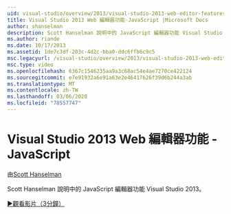 ```yaml
---
uid: visual-studio/overview/2013/visual-studio-2013-web-editor-features-javascript
title: Visual Studio 2013 Web 編輯器功能-JavaScript |Microsoft Docs
author: shanselman
description: Scott Hanselman 說明中的 JavaScript 編輯器功能 Visual Studio 2013。
ms.author: riande
ms.date: 10/17/2013
ms.assetid: 1de7c3df-203c-4d2c-bba0-ddc6ffb6c9c5
msc.legacyurl: /visual-studio/overview/2013/visual-studio-2013-web-editor-features-javascript
msc.type: video
ms.openlocfilehash: 6367c1546235aa9a3c68ac54e4ae7270ce422124
ms.sourcegitcommit: e7e91932a6e91a63e2e46417626f39d6b244a3ab
ms.translationtype: MT
ms.contentlocale: zh-TW
ms.lasthandoff: 03/06/2020
ms.locfileid: "78557747"
---
```

# <a name="visual-studio-2013-web-editor-features---javascript"></a>Visual Studio 2013 Web 編輯器功能 - JavaScript

由[Scott Hanselman](https://github.com/shanselman)

Scott Hanselman 說明中的 JavaScript 編輯器功能 Visual Studio 2013。

[&#9654;觀看影片（3分鐘）](https://channel9.msdn.com/Blogs/ASP-NET-Site-Videos/visual-studio-2013-web-editor-features-javascript)
